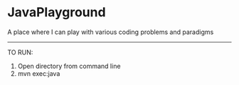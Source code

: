 # JavaPlayground
A place where I can play with various coding problems and paradigms


_____________________________
TO RUN:

1. Open directory from command line
2. mvn exec:java

